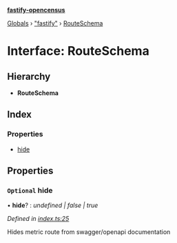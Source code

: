 **[fastify-opencensus](../README.md)**

[Globals](../README.md) › [&quot;fastify&quot;](../modules/_fastify_.md) › [RouteSchema](_fastify_.routeschema.md)

# Interface: RouteSchema

## Hierarchy

* **RouteSchema**

## Index

### Properties

* [hide](_fastify_.routeschema.md#optional-hide)

## Properties

### `Optional` hide

• **hide**? : *undefined | false | true*

*Defined in [index.ts:25](https://github.com/SkeLLLa/fastify-metrics/blob/38505d8/src/index.ts#L25)*

Hides metric route from swagger/openapi documentation